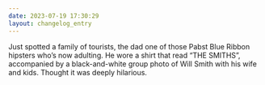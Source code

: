 ```yaml
---
date: 2023-07-19 17:30:29
layout: changelog_entry
---
```

Just spotted a family of tourists, the dad one of those Pabst Blue Ribbon hipsters who’s now adulting. He wore a shirt that read “THE SMITHS”, accompanied by a black-and-white group photo of Will Smith with his wife and kids. Thought it was deeply hilarious. 
